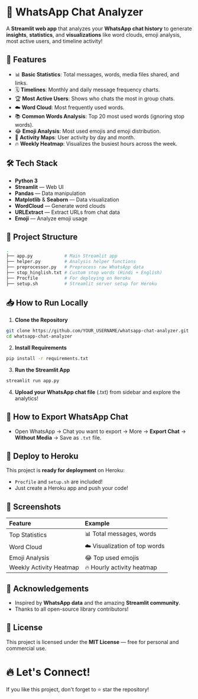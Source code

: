 
# 📱 WhatsApp Chat Analyzer

A **Streamlit web app** that analyzes your **WhatsApp chat history** to generate **insights**, **statistics**, and **visualizations** like word clouds, emoji analysis, most active users, and timeline activity!

## 🚀 Features

- 📊 **Basic Statistics**: Total messages, words, media files shared, and links.
- 🗓️ **Timelines**: Monthly and daily message frequency charts.
- 🏆 **Most Active Users**: Shows who chats the most in group chats.
- ☁️ **Word Cloud**: Most frequently used words.
- 📚 **Common Words Analysis**: Top 20 most used words (ignoring stop words).
- 😂 **Emoji Analysis**: Most used emojis and emoji distribution.
- 📆 **Activity Maps**: User activity by day and month.
- 🔥 **Weekly Heatmap**: Visualizes the busiest hours across the week.

## 🛠️ Tech Stack

- **Python 3**
- **Streamlit** — Web UI
- **Pandas** — Data manipulation
- **Matplotlib** & **Seaborn** — Data visualization
- **WordCloud** — Generate word clouds
- **URLExtract** — Extract URLs from chat data
- **Emoji** — Analyze emoji usage

## 🧩 Project Structure

```bash
.
├── app.py            # Main Streamlit app
├── helper.py         # Analysis helper functions
├── preprocessor.py   # Preprocess raw WhatsApp data
├── stop_hinglish.txt # Custom stop words (Hindi + English)
├── Procfile          # For deploying on Heroku
├── setup.sh          # Streamlit server setup for Heroku
```

## 📥 How to Run Locally

1. **Clone the Repository**

```bash
git clone https://github.com/YOUR_USERNAME/whatsapp-chat-analyzer.git
cd whatsapp-chat-analyzer
```

2. **Install Requirements**

```bash
pip install -r requirements.txt
```

3. **Run the Streamlit App**

```bash
streamlit run app.py
```

4. **Upload your WhatsApp chat file** (.txt) from sidebar and explore the analytics!

## 🧹 How to Export WhatsApp Chat

- Open WhatsApp → Chat you want to export → More → **Export Chat** → **Without Media** → Save as `.txt` file.

## 🚀 Deploy to Heroku

This project is **ready for deployment** on Heroku:
- `Procfile` and `setup.sh` are included!
- Just create a Heroku app and push your code!

## 📸 Screenshots

| Feature                  | Example                        |
|:--------------------------|:-------------------------------|
| Top Statistics            | 📊 Total messages, words       |
| Word Cloud                | ☁️ Visualization of top words  |
| Emoji Analysis            | 😂 Top used emojis             |
| Weekly Activity Heatmap   | 🔥 Hourly activity heatmap      |

## 🙏 Acknowledgements

- Inspired by **WhatsApp data** and the amazing **Streamlit community**.
- Thanks to all open-source library contributors!

## 📜 License

This project is licensed under the **MIT License** — free for personal and commercial use.

# 🔥 Let's Connect!
If you like this project, don't forget to ⭐️ star the repository!
